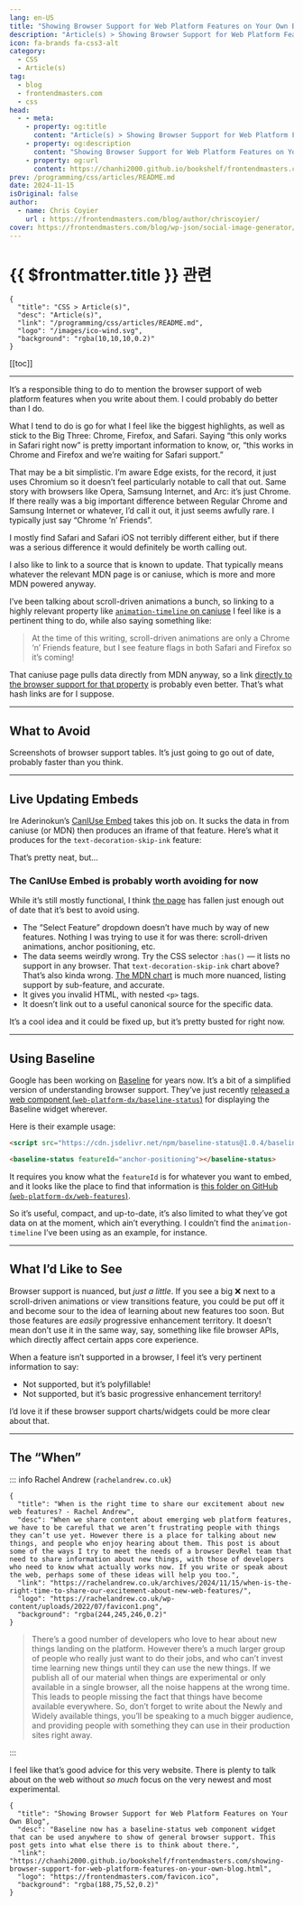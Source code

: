 ```yaml
---
lang: en-US
title: "Showing Browser Support for Web Platform Features on Your Own Blog"
description: "Article(s) > Showing Browser Support for Web Platform Features on Your Own Blog"
icon: fa-brands fa-css3-alt
category:
  - CSS
  - Article(s)
tag:
  - blog
  - frontendmasters.com
  - css
head:
  - - meta:
    - property: og:title
      content: "Article(s) > Showing Browser Support for Web Platform Features on Your Own Blog"
    - property: og:description
      content: "Showing Browser Support for Web Platform Features on Your Own Blog"
    - property: og:url
      content: https://chanhi2000.github.io/bookshelf/frontendmasters.com/showing-browser-support-for-web-platform-features-on-your-own-blog.html
prev: /programming/css/articles/README.md
date: 2024-11-15
isOriginal: false
author:
  - name: Chris Coyier
    url : https://frontendmasters.com/blog/author/chriscoyier/
cover: https://frontendmasters.com/blog/wp-json/social-image-generator/v1/image/4302
---
```


# {{ $frontmatter.title }} 관련

```component VPCard
{
  "title": "CSS > Article(s)",
  "desc": "Article(s)",
  "link": "/programming/css/articles/README.md",
  "logo": "/images/ico-wind.svg",
  "background": "rgba(10,10,10,0.2)"
}
```

[[toc]]

---

<SiteInfo
  name="Showing Browser Support for Web Platform Features on Your Own Blog"
  desc="Baseline now has a baseline-status web component widget that can be used anywhere to show of general browser support. This post gets into what else there is to think about there."
  url="https://frontendmasters.com/blog/showing-browser-support-for-web-platform-features-on-your-own-blog/"
  logo="https://frontendmasters.com/favicon.ico"
  preview="https://frontendmasters.com/blog/wp-json/social-image-generator/v1/image/4302"/>

It’s a responsible thing to do to mention the browser support of web platform features when you write about them. I could probably do better than I do.

What I tend to do is go for what I feel like the biggest highlights, as well as stick to the Big Three: Chrome, Firefox, and Safari. Saying “this only works in Safari right now” is pretty important information to know, or, “this works in Chrome and Firefox and we’re waiting for Safari support.”

That may be a bit simplistic. I’m aware Edge exists, for the record, it just uses Chromium so it doesn’t feel particularly notable to call that out. Same story with browsers like Opera, Samsung Internet, and Arc: it’s just Chrome. If there really was a big important difference between Regular Chrome and Samsung Internet or whatever, I’d call it out, it just seems awfully rare. I typically just say “Chrome ‘n’ Friends”.

I mostly find Safari and Safari iOS not terribly different either, but if there was a serious difference it would definitely be worth calling out.

I also like to link to a source that is known to update. That typically means whatever the relevant MDN page is or caniuse, which is more and more MDN powered anyway.

I’ve been talking about scroll-driven animations a bunch, so linking to a highly relevant property like [<VPIcon icon="fas fa-globe"/>`animation-timeline` on caniuse](https://caniuse.com/mdn-css_properties_animation-timeline) I feel like is a pertinent thing to do, while also saying something like:

> At the time of this writing, scroll-driven animations are only a Chrome ‘n’ Friends feature, but I see feature flags in both Safari and Firefox so it’s coming!

That caniuse page pulls data directly from MDN anyway, so a link [<VPIcon icon="fa-brands fa-firefox"/>directly to the browser support for that property](https://developer.mozilla.org/en-US/docs/Web/CSS/animation-timeline#browser_compatibility) is probably even better. That’s what hash links are for I suppose.

---

## What to Avoid

Screenshots of browser support tables. It’s just going to go out of date, probably faster than you think.

---

## Live Updating Embeds

Ire Aderinokun’s [<VPIcon icon="fas fa-globe"/>CanIUse Embed](https://caniuse.bitsofco.de/) takes this job on. It sucks the data in from caniuse (or MDN) then produces an iframe of that feature. Here’s what it produces for the `text-decoration-skip-ink` feature:

<!-- TODO: embed -->

That’s pretty neat, but…

### The CanIUse Embed is probably worth avoiding for now

While it’s still mostly functional, I think [<VPIcon icon="fas fa-globe"/>the page](https://caniuse.bitsofco.de) has fallen just enough out of date that it’s best to avoid using.

- The “Select Feature” dropdown doesn’t have much by way of new features. Nothing I was trying to use it for was there: scroll-driven animations, anchor positioning, etc.
- The data seems weirdly wrong. Try the CSS selector `:has()` — it lists no support in any browser. That `text-decoration-skip-ink` chart above? That’s also kinda wrong. [<VPIcon icon="fas fa-firefox"/>The MDN chart](https://developer.mozilla.org/en-US/docs/Web/CSS/text-decoration-skip-ink#browser_compatibility) is much more nuanced, listing support by sub-feature, and accurate.
- It gives you invalid HTML, with nested `<p>` tags.
- It doesn’t link out to a useful canonical source for the specific data.

It’s a cool idea and it could be fixed up, but it’s pretty busted for right now.

---

## Using Baseline

Google has been working on [<VPIcon icon="iconfont icon-webdev"/>Baseline](https://web.dev/baseline) for years now. It’s a bit of a simplified version of understanding browser support. They’ve just recently [released a web component (<VPIcon icon="iconfont icon-github"/>`web-platform-dx/baseline-status`)](https://github.com/web-platform-dx/baseline-status?tab=readme-ov-file) for displaying the Baseline widget wherever.

Here is their example usage:

```html
<script src="https://cdn.jsdelivr.net/npm/baseline-status@1.0.4/baseline-status.min.js" type="module"></script>

<baseline-status featureId="anchor-positioning"></baseline-status>
```

It requires you know what the `featureId` is for whatever you want to embed, and it looks like the place to find that information is [this folder on GitHub (<VPIcon icon="iconfont icon-github"/>`web-platform-dx/web-features`)](https://github.com/web-platform-dx/web-features/tree/main/features).

So it’s useful, compact, and up-to-date, it’s also limited to what they’ve got data on at the moment, which ain’t everything. I couldn’t find the `animation-timeline` I’ve been using as an example, for instance.

---

## What I’d Like to See

Browser support is nuanced, but *just a little*. If you see a big ❌ next to a scroll-driven animations or view transitions feature, you could be put off it and become sour to the idea of learning about new features too soon. But those features are *easily* progressive enhancement territory. It doesn’t mean don’t use it in the same way, say, something like file browser APIs, which directly affect certain apps core experience.

When a feature isn’t supported in a browser, I feel it’s very pertinent information to say:

- Not supported, but it’s polyfillable!
- Not supported, but it’s basic progressive enhancement territory!

I’d love it if these browser support charts/widgets could be more clear about that.

---

## The “When”

::: info Rachel Andrew (<VPIcon icon="fas fa-globe"/><code>rachelandrew.co.uk</code>)

```component VPCard
{
  "title": "When is the right time to share our excitement about new web features? - Rachel Andrew",
  "desc": "When we share content about emerging web platform features, we have to be careful that we aren’t frustrating people with things they can’t use yet. However there is a place for talking about new things, and people who enjoy hearing about them. This post is about some of the ways I try to meet the needs of a browser DevRel team that need to share information about new things, with those of developers who need to know what actually works now. If you write or speak about the web, perhaps some of these ideas will help you too.",
  "link": "https://rachelandrew.co.uk/archives/2024/11/15/when-is-the-right-time-to-share-our-excitement-about-new-web-features/",
  "logo": "https://rachelandrew.co.uk/wp-content/uploads/2022/07/favicon1.png",
  "background": "rgba(244,245,246,0.2)"
}
```

> There’s a good number of developers who love to hear about new things landing on the platform. However there’s a much larger group of people who really just want to do their jobs, and who can’t invest time learning new things until they can use the new things. If we publish all of our material when things are experimental or only available in a single browser, all the noise happens at the wrong time. This leads to people missing the fact that things have become available everywhere. So, don’t forget to write about the Newly and Widely available things, you’ll be speaking to a much bigger audience, and providing people with something they can use in their production sites right away.

:::

I feel like that’s good advice for this very website. There is plenty to talk about on the web without *so much* focus on the very newest and most experimental.

<!-- TODO: add ARTICLE CARD -->
```component VPCard
{
  "title": "Showing Browser Support for Web Platform Features on Your Own Blog",
  "desc": "Baseline now has a baseline-status web component widget that can be used anywhere to show of general browser support. This post gets into what else there is to think about there.",
  "link": "https://chanhi2000.github.io/bookshelf/frontendmasters.com/showing-browser-support-for-web-platform-features-on-your-own-blog.html",
  "logo": "https://frontendmasters.com/favicon.ico",
  "background": "rgba(188,75,52,0.2)"
}
```
